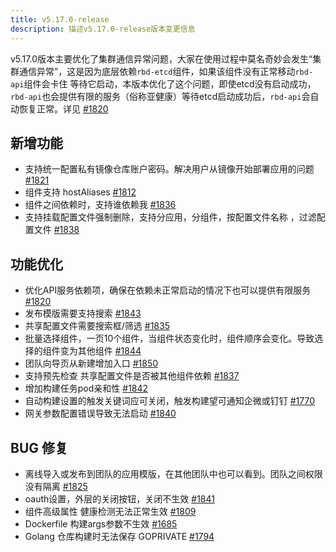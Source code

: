 ```yaml
---
title: v5.17.0-release
description: 描述v5.17.0-release版本变更信息
---
```


v5.17.0版本主要优化了集群通信异常问题，大家在使用过程中莫名奇妙会发生“集群通信异常”，这是因为底层依赖`rbd-etcd`组件，如果该组件没有正常移动`rbd-api`组件会卡住
等待它启动，本版本优化了这个问题，即使etcd没有启动成功，`rbd-api`也会提供有限的服务（俗称亚健康）等待etcd启动成功后，`rbd-api`会自动恢复正常。详见 [#1820](https://github.com/goodrain/rainbond/issues/1820)
## 新增功能
-  支持统一配置私有镜像仓库账户密码。解决用户从镜像开始部署应用的问题 [#1821](https://github.com/goodrain/rainbond/issues/1821)
-  组件支持 hostAliases [#1812](https://github.com/goodrain/rainbond/issues/1812)
-  组件之间依赖时，支持谁依赖我 [#1836](https://github.com/goodrain/rainbond/issues/1836)
-  支持挂载配置文件强制删除，支持分应用，分组件，按配置文件名称 ，过滤配置文件 [#1838](https://github.com/goodrain/rainbond/issues/1838)


## 功能优化
-  优化API服务依赖项，确保在依赖未正常启动的情况下也可以提供有限服务 [#1820](https://github.com/goodrain/rainbond/issues/1820)
-  发布模版需要支持搜索 [#1843](https://github.com/goodrain/rainbond/issues/1843)
-  共享配置文件需要搜索框/筛选 [#1835](https://github.com/goodrain/rainbond/issues/1835)
-  批量选择组件，一页10个组件，当组件状态变化时，组件顺序会变化。导致选择的组件变为其他组件 [#1844](https://github.com/goodrain/rainbond/issues/1844)
-  团队向导页从新建增加入口 [#1850](https://github.com/goodrain/rainbond/issues/1850)
-  支持预先检查 共享配置文件是否被其他组件依赖 [#1837](https://github.com/goodrain/rainbond/issues/1837)
-  增加构建任务pod亲和性 [#1842](https://github.com/goodrain/rainbond/issues/1842)
-  自动构建设置的触发关键词应可关闭，触发构建望可通知企微或钉钉 [#1770](https://github.com/goodrain/rainbond/issues/1770)
-  网关参数配置错误导致无法启动 [#1840](https://github.com/goodrain/rainbond/issues/1840)

## BUG 修复
-  离线导入或发布到团队的应用模版，在其他团队中也可以看到。团队之间权限没有隔离 [#1825](https://github.com/goodrain/rainbond/issues/1825)
-  oauth设置，外层的关闭按钮，关闭不生效 [#1841](https://github.com/goodrain/rainbond/issues/1841)
-  组件高级属性 健康检测无法正常生效 [#1809](https://github.com/goodrain/rainbond/issues/1809)
-  Dockerfile 构建args参数不生效 [#1685](https://github.com/goodrain/rainbond/issues/1685)
-  Golang 仓库构建时无法保存 GOPRIVATE [#1794](https://github.com/goodrain/rainbond/issues/1794)